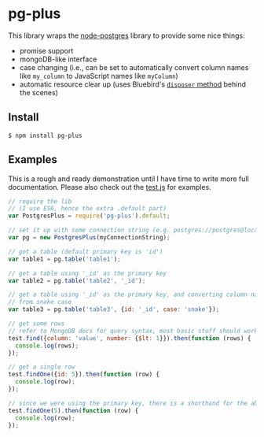 pg-plus
=======

This library wraps the [node-postgres](https://github.com/brianc/node-postgres) library to provide some nice things:
 * promise support
 * mongoDB-like interface
 * case changing (i.e., can be set to automatically convert column names like `my_column` to JavaScript names like `myColumn`)
 * automatic resource clear up (uses Bluebird's [`disposer` method](https://github.com/petkaantonov/bluebird/blob/master/API.md#disposerfunction-disposer---disposer) behind the scenes)
 


Install
-------

    $ npm install pg-plus


Examples
--------

This is a rough and ready demonstration until I have time to write more full documentation.  Please also check out the [test.js](test/test.js) for examples.

```javascript
// require the lib
// (I use ES6, hence the extra .default part)
var PostgresPlus = require('pg-plus').default;

// set it up with some connection string (e.g. postgres://postgres@localhost/test)
var pg = new PostgresPlus(myConnectionString);

// get a table (default primary key is 'id')
var table1 = pg.table('table1');

// get a table using '_id' as the primary key
var table2 = pg.table('table2', '_id');

// get a table using '_id' as the primary key, and converting column names
// from snake case
var table3 = pg.table('table3', {id: '_id', case: 'snake'});

// get some rows
// refer to MongoDB docs for query syntax, most basic stuff should work
test.find({column: 'value', number: {$lt: 1}}).then(function (rows) {
  console.log(rows);
});

// get a single row
test.findOne({id: 5}).then(function (row) {
  console.log(row);
});

// since we were using the primary key, there is a shorthand for the above
test.findOne(5).then(function (row) {
  console.log(row);
});
```